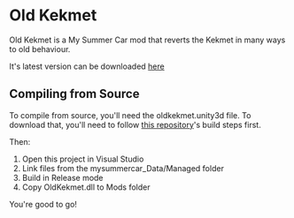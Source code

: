 # Old Kekmet

Old Kekmet is a My Summer Car mod that reverts the Kekmet in many ways to old behaviour.

It's latest version can be downloaded [here](https://www.nexusmods.com/mysummercar/mods/4866?tab=files)

## Compiling from Source

To compile from source, you'll need the oldkekmet.unity3d file. To download that, you'll need to follow [this repository](https://github.com/mldkyt/OldKekmetResources)'s build steps first.

Then:

1. Open this project in Visual Studio
2. Link files from the mysummercar_Data/Managed folder
3. Build in Release mode
4. Copy OldKekmet.dll to Mods folder

You're good to go!